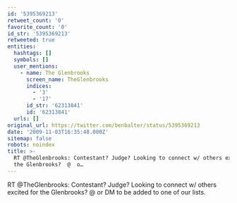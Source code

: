 ```yaml
---
id: '5395369213'
retweet_count: '0'
favorite_count: '0'
id_str: '5395369213'
retweeted: true
entities:
  hashtags: []
  symbols: []
  user_mentions:
    - name: The Glenbrooks
      screen_name: TheGlenbrooks
      indices:
        - '3'
        - '17'
      id_str: '62313841'
      id: '62313841'
  urls: []
original_url: https://twitter.com/benbalter/status/5395369213
date: '2009-11-03T16:35:48.000Z'
sitemap: false
robots: noindex
title: >-
  RT @TheGlenbrooks: Contestant? Judge? Looking to connect w/ others excited for
  the Glenbrooks?  @  o…
---
```


RT @TheGlenbrooks: Contestant? Judge? Looking to connect w/ others excited for the Glenbrooks?  @  or DM to be added to one of our lists.